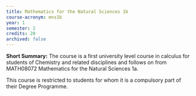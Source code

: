 ```yaml
---
title: Mathematics for the Natural Sciences 1b
course-acronym: mns1b
year: 1
semester: 2
credits: 20
archived: false
---
```


**Short Summary:**
The course is a first university level course in calculus for students of Chemistry and related disciplines and follows on from MATH08072 Mathematics for the Natural Sciences 1a.

This course is restricted to students for whom it is a compulsory part of their Degree Programme.